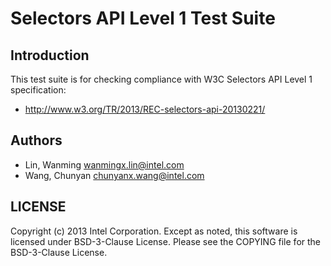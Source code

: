 # Selectors API Level 1 Test Suite

## Introduction

This test suite is for checking compliance with W3C Selectors API Level 1
specification:
* http://www.w3.org/TR/2013/REC-selectors-api-20130221/

## Authors

* Lin, Wanming <wanmingx.lin@intel.com>
* Wang, Chunyan <chunyanx.wang@intel.com>

## LICENSE

Copyright (c) 2013 Intel Corporation.
Except as noted, this software is licensed under BSD-3-Clause License.
Please see the COPYING file for the BSD-3-Clause License.
